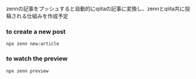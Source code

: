 zennの記事をプッシュすると自動的にqiitaの記事に変換し、zennとqiita共に投稿される仕組みを作成予定

### to create a new post

```
npx zenn new:article
```

### to watch the preview

```
npx zenn preview
```
